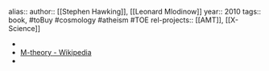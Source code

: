 alias::
author:: [[Stephen Hawking]], [[Leonard Mlodinow]]
year:: 2010
tags:: book, #toBuy #cosmology #atheism #TOE
rel-projects:: [[AMT]], [[X-Science]]


-
- [M-theory - Wikipedia](https://en.wikipedia.org/wiki/M-theory)
-
